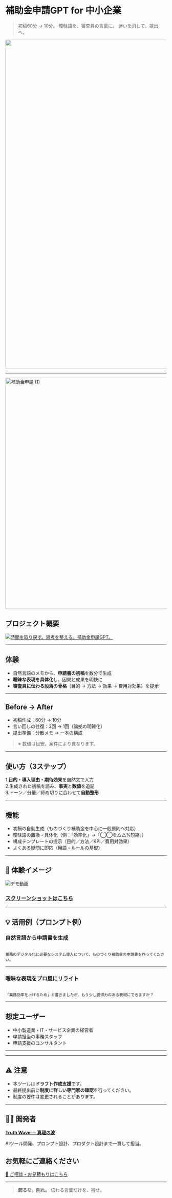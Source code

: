 # 補助金申請GPT for 中小企業

> 初稿60分 → 10分。
> 曖昧語を、審査員の言葉に。
> 迷いを消して、提出へ。

<p align="center">
<img width="1536" height="1024" alt="補助金申請" src="https://github.com/user-attachments/assets/51942ab3-2167-4b76-b216-345d66fb0833" />
</p>

---
<img width="1280" height="720" alt="補助金申請 (1)" src="https://github.com/user-attachments/assets/18cdf626-968d-4776-aae9-071578705731" />

## プロジェクト概要
[![時間を取り戻す。思考を整える。補助金申請GPT。](https://github.com/user-attachments/assets/18cdf626-968d-4776-aae9-071578705731)](https://youtu.be/fQsoR42SFl4)

---

## 体験

- 自然言語のメモから、**申請書の初稿**を数分で生成
- **曖昧な表現を具体化**し、因果と成果を明快に
- **審査員に伝わる段落の骨格**（目的 → 方法 → 効果 → 費用対効果）を提示

---

## Before → After

- 初稿作成：60分 → 10分
- 言い回しの往復：3回 → 1回（論拠の明確化）
- 提出準備：分散メモ → 一本の構成

> ※ 数値は目安。案件により異なります。

---

## 使い方（3ステップ）

1.**目的・導入理由・期待効果**を自然文で入力<br>
2.生成された初稿を読み、**事実**と**数値**を追記<br>
3.トーン／分量／締め切りに合わせて**自動整形**

---

## 機能
- 初稿の自動生成（ものづくり補助金を中心に一般原則へ対応）
- 曖昧語の置換・具体化（例：「効率化」→「◯◯を△△%短縮」）
- 構成テンプレートの提示（目的／方法／KPI／費用対効果）
- よくある疑問に即応（用語・ルールの基礎）

---

## 📸 **体験イメージ**
![デモ動画](https://github.com/truthwave/SME-Grant-Application-GPT/blob/main/%E8%B3%87%E6%96%99/%E3%83%87%E3%83%A2%E5%8B%95%E7%94%BB.gif)

### [スクリーンショットはこちら](https://github.com/truthwave/SME-Grant-Application-GPT/tree/main/%E8%B3%87%E6%96%99/%E3%82%B9%E3%82%AF%E3%83%AA%E3%83%BC%E3%83%B3%E3%82%B7%E3%83%A7%E3%83%83%E3%83%88)

---

## 💡 活用例（プロンプト例）

### 自然言語から申請書を生成

```

業務のデジタル化に必要なシステム導入について、ものづくり補助金の申請書を作ってください。

```

---

### 曖昧な表現をプロ風にリライト

```

「業務効率を上げるため」と書きましたが、もう少し説得力のある表現にできますか？

```

---

## 想定ユーザー

- 中小製造業・IT・サービス企業の経営者
- 申請担当の事務スタッフ
- 申請支援のコンサルタント

---


---

## ⚠️ 注意

- 本ツールは**ドラフト作成支援**です。
- 最終提出前に**制度に詳しい専門家の確認**を行ってください。
- 制度の要件は変更されることがあります。

---

## 👨‍💻 開発者

**[Truth Wave ― 真理の波](https://github.com/truthwave)**  

AIツール開発、プロンプト設計、プロダクト設計まで一貫して担当。

## お気軽にご連絡ください
[📩 ご相談・お見積もりはこちら](mailto:realmadrid71214591@gmail.com)

---

> **飾るな。削れ。**
> 伝わる言葉だけを、残せ。
